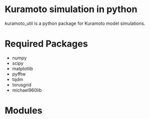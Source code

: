 Kuramoto simulation in python
=============================

kuramoto\_util is a python package for Kuramoto model simulations.

Required Packages
=================

-   numpy
-   scipy
-   matplotlib
-   pyfftw
-   tqdm
-   torusgrid
-   michael960lib

Modules
=======
